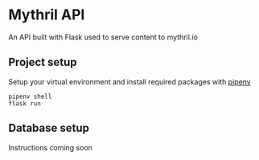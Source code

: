 # Mythril API
An API built with Flask used to serve content to mythril.io

## Project setup
Setup your virtual environment and install required packages with [pipenv](https://github.com/pypa/pipenv)
```
pipenv shell
flask run
```

## Database setup
Instructions coming soon
